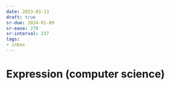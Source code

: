 ```yaml
---
date: 2023-03-13
draft: true
sr-due: 2024-01-09
sr-ease: 270
sr-interval: 237
tags:
- inbox
---
```


# Expression (computer science)